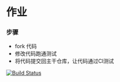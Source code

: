 # 作业

### 步骤

* fork 代码
* 修改代码跑通测试
* 将代码提交回主干仓库，让代码通过CI测试

[![Build Status](https://travis-ci.org/michaelliao/openweixin.svg?branch=master)](https://travis-ci.org/michaelliao/openweixin)